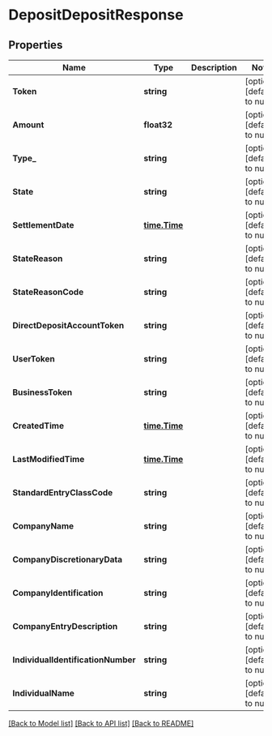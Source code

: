 # DepositDepositResponse

## Properties
Name | Type | Description | Notes
------------ | ------------- | ------------- | -------------
**Token** | **string** |  | [optional] [default to null]
**Amount** | **float32** |  | [optional] [default to null]
**Type_** | **string** |  | [optional] [default to null]
**State** | **string** |  | [optional] [default to null]
**SettlementDate** | [**time.Time**](time.Time.md) |  | [optional] [default to null]
**StateReason** | **string** |  | [optional] [default to null]
**StateReasonCode** | **string** |  | [optional] [default to null]
**DirectDepositAccountToken** | **string** |  | [optional] [default to null]
**UserToken** | **string** |  | [optional] [default to null]
**BusinessToken** | **string** |  | [optional] [default to null]
**CreatedTime** | [**time.Time**](time.Time.md) |  | [optional] [default to null]
**LastModifiedTime** | [**time.Time**](time.Time.md) |  | [optional] [default to null]
**StandardEntryClassCode** | **string** |  | [optional] [default to null]
**CompanyName** | **string** |  | [optional] [default to null]
**CompanyDiscretionaryData** | **string** |  | [optional] [default to null]
**CompanyIdentification** | **string** |  | [optional] [default to null]
**CompanyEntryDescription** | **string** |  | [optional] [default to null]
**IndividualIdentificationNumber** | **string** |  | [optional] [default to null]
**IndividualName** | **string** |  | [optional] [default to null]

[[Back to Model list]](../README.md#documentation-for-models) [[Back to API list]](../README.md#documentation-for-api-endpoints) [[Back to README]](../README.md)


